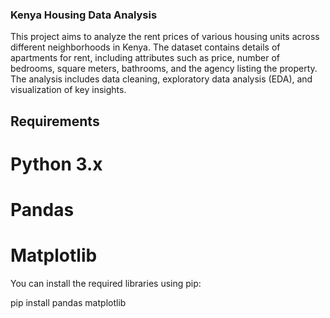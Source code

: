 ### Kenya Housing Data Analysis
This project aims to analyze the rent prices of various housing units across different neighborhoods in Kenya. The dataset contains details of apartments for rent, including attributes such as price, number of bedrooms, square meters, bathrooms, and the agency listing the property. The analysis includes data cleaning, exploratory data analysis (EDA), and visualization of key insights.

## Requirements
# Python 3.x
# Pandas
# Matplotlib
You can install the required libraries using pip:

pip install pandas matplotlib

